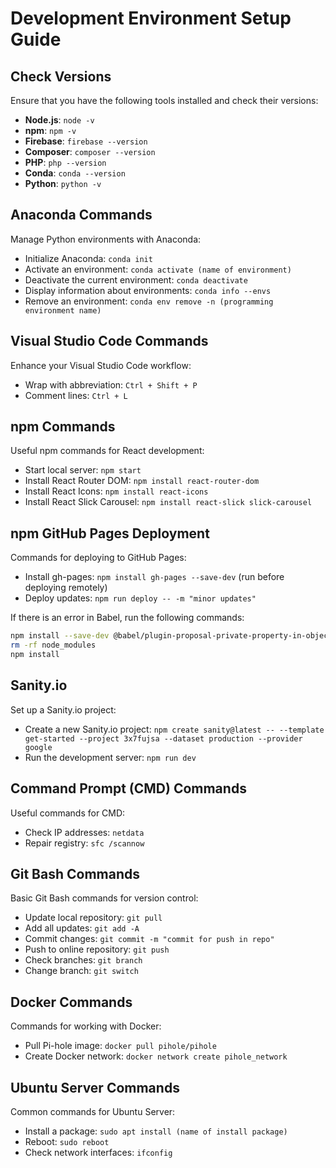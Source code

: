 # Development Environment Setup Guide

## Check Versions

Ensure that you have the following tools installed and check their versions:

- **Node.js**: `node -v`
- **npm**: `npm -v`
- **Firebase**: `firebase --version`
- **Composer**: `composer --version`
- **PHP**: `php --version`
- **Conda**: `conda --version`
- **Python**: `python -v`

## Anaconda Commands

Manage Python environments with Anaconda:

- Initialize Anaconda: `conda init`
- Activate an environment: `conda activate (name of environment)`
- Deactivate the current environment: `conda deactivate`
- Display information about environments: `conda info --envs`
- Remove an environment: `conda env remove -n (programming environment name)`

## Visual Studio Code Commands

Enhance your Visual Studio Code workflow:

- Wrap with abbreviation: `Ctrl + Shift + P`
- Comment lines: `Ctrl + L`

## npm Commands

Useful npm commands for React development:

- Start local server: `npm start`
- Install React Router DOM: `npm install react-router-dom`
- Install React Icons: `npm install react-icons`
- Install React Slick Carousel: `npm install react-slick slick-carousel`

## npm GitHub Pages Deployment

Commands for deploying to GitHub Pages:

- Install gh-pages: `npm install gh-pages --save-dev` (run before deploying remotely)
- Deploy updates: `npm run deploy -- -m "minor updates"`

If there is an error in Babel, run the following commands:

```bash
npm install --save-dev @babel/plugin-proposal-private-property-in-object
rm -rf node_modules
npm install
```

## Sanity.io

Set up a Sanity.io project:

- Create a new Sanity.io project: `npm create sanity@latest -- --template get-started --project 3x7fujsa --dataset production --provider google`
- Run the development server: `npm run dev`

## Command Prompt (CMD) Commands

Useful commands for CMD:

- Check IP addresses: `netdata`
- Repair registry: `sfc /scannow`

## Git Bash Commands

Basic Git Bash commands for version control:

- Update local repository: `git pull`
- Add all updates: `git add -A`
- Commit changes: `git commit -m "commit for push in repo"`
- Push to online repository: `git push`
- Check branches: `git branch`
- Change branch: `git switch`

## Docker Commands

Commands for working with Docker:

- Pull Pi-hole image: `docker pull pihole/pihole`
- Create Docker network: `docker network create pihole_network`

## Ubuntu Server Commands

Common commands for Ubuntu Server:

- Install a package: `sudo apt install (name of install package)`
- Reboot: `sudo reboot`
- Check network interfaces: `ifconfig`
